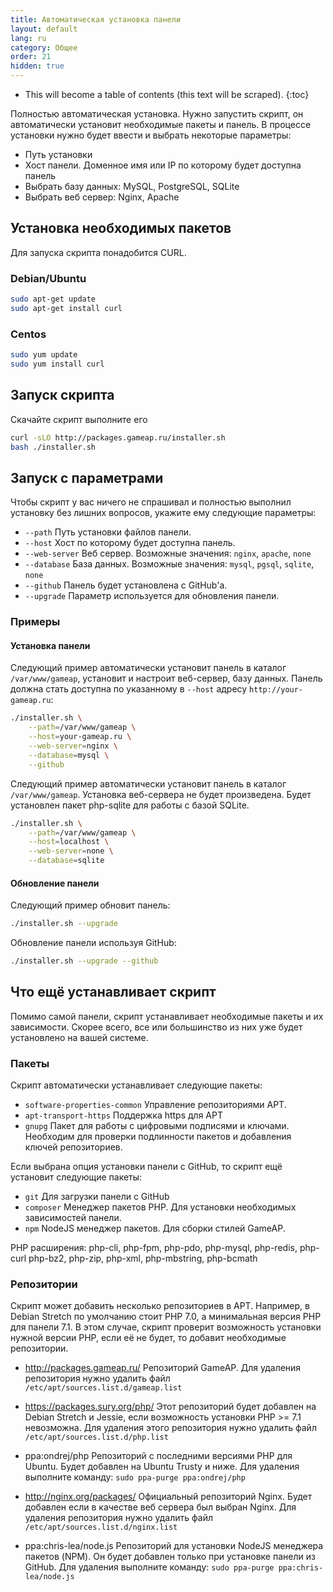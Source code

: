 ```yaml
---
title: Автоматическая установка панели
layout: default
lang: ru
category: Общее
order: 21
hidden: true
---
```


* This will become a table of contents (this text will be scraped).
{:toc}

Полностью автоматическая установка. Нужно запустить скрипт, он автоматически установит необходимые пакеты и панель. В процессе установки нужно будет ввести и выбрать некоторые параметры:

- Путь установки
- Хост панели. Доменное имя или IP по которому будет доступна панель
- Выбрать базу данных: MySQL, PostgreSQL, SQLite
- Выбрать веб сервер: Nginx, Apache

## Установка необходимых пакетов

Для запуска скрипта понадобится CURL.

### Debian/Ubuntu

```bash
sudo apt-get update
sudo apt-get install curl
```

### Centos

```bash
sudo yum update
sudo yum install curl
```


## Запуск скрипта

Скачайте скрипт выполните его
```bash
curl -sLO http://packages.gameap.ru/installer.sh
bash ./installer.sh
```

## Запуск с параметрами

Чтобы скрипт у вас ничего не спрашивал и полностью выполнил установку без
лишних вопросов, укажите ему следующие параметры:

- `--path` Путь установки файлов панели.
- `--host` Хост по которому будет доступна панель.
- `--web-server` Веб сервер. Возможные значения: `nginx`, `apache`, `none`
- `--database` База данных. Возможные значения: `mysql`, `pgsql`, `sqlite`, `none`
- `--github` Панель будет установлена с GitHub'а.
- `--upgrade` Параметр используется для обновления панели.

### Примеры

#### Установка панели

Следующий пример автоматически установит панель в каталог `/var/www/gameap`, установит и настроит веб-сервер, базу данных. Панель должна стать доступна по указанному в `--host` адресу `http://your-gameap.ru`:

```bash
./installer.sh \
    --path=/var/www/gameap \
    --host=your-gameap.ru \
    --web-server=nginx \
    --database=mysql \
    --github
```

Следующий пример автоматически установит панель в каталог `/var/www/gameap`. Установка веб-сервера не будет произведена. Будет установлен пакет php-sqlite для работы с базой SQLite.
```bash
./installer.sh \
    --path=/var/www/gameap \
    --host=localhost \
    --web-server=none \
    --database=sqlite
```

#### Обновление панели

Следующий пример обновит панель:
```bash
./installer.sh --upgrade
```

Обновление панели используя GitHub:
```bash
./installer.sh --upgrade --github
```

## Что ещё устанавливает скрипт

Помимо самой панели, скрипт устанавливает необходимые пакеты и их зависимости. Скорее всего, все или большинство из них уже будет установлено на вашей системе.

### Пакеты

Скрипт автоматически устанавливает следующие пакеты:

- `software-properties-common` Управление репозиториями APT.
- `apt-transport-https` Поддержка https для APT
- `gnupg` Пакет для работы с цифровыми подписями и ключами. Необходим для проверки подлинности пакетов и добавления ключей репозиториев.

Если выбрана опция установки панели с GitHub, то скрипт ещё установит следующие пакеты:
- `git` Для загрузки панели с GitHub
- `composer` Менеджер пакетов PHP. Для установки необходимых зависимостей панели.
- `npm` NodeJS менеджер пакетов. Для сборки стилей GameAP.

PHP расширения: php-cli, php-fpm, php-pdo, php-mysql, php-redis, php-curl 
php-bz2, php-zip, php-xml, php-mbstring, php-bcmath

### Репозитории

Скрипт может добавить несколько репозиториев в APT. Например, в Debian Stretch по умолчанию стоит PHP 7.0, а минимальная версия PHP для панели 7.1. В этом случае, скрипт проверит возможность установки нужной версии PHP, если её не будет, то добавит необходимые репозитории.

- http://packages.gameap.ru/
Репозиторий GameAP. Для удаления репозитория нужно удалить файл `/etc/apt/sources.list.d/gameap.list`

- https://packages.sury.org/php/
Этот репозиторий будет добавлен на Debian Stretch и Jessie, если возможность установки PHP >= 7.1 невозможна.
Для удаления этого репозитория нужно удалить файл `/etc/apt/sources.list.d/php.list`

- ppa:ondrej/php
Репозиторий с последними версиями PHP для Ubuntu. Будет добавлен на Ubuntu Trusty и ниже.
Для удаления выполните команду: `sudo ppa-purge ppa:ondrej/php`

- http://nginx.org/packages/
Официальный репозиторий Nginx. Будет добавлен если в качестве веб сервера был выбран Nginx.
Для удаления репозитория нужно удалить файл `/etc/apt/sources.list.d/nginx.list`

- ppa:chris-lea/node.js
Репозиторий для установки NodeJS менеджера пакетов (NPM). Он будет добавлен только при установке панели из GitHub.
Для удаления выполните команду: `sudo ppa-purge ppa:chris-lea/node.js`